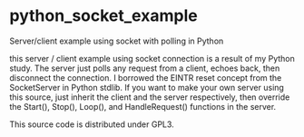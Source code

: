 python_socket_example
=====================

Server/client example using socket with polling in Python

this server / client example using socket connection is a result of my Python study.
The server just polls any request from a client, echoes back, then disconnect the connection.
I borrowed the EINTR reset concept from the SocketServer in Python stdlib.
If you want to make your own server using this source, just inherit the client and the server respectively,
then override the Start(), Stop(), Loop(), and HandleRequest() functions in the server.

This source code is distributed under GPL3.
